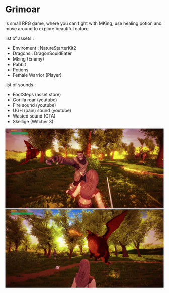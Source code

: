 # Grimoar

is small RPG game, where you can fight with MKing, use healing potion and move around to explore beautiful nature 

list of assets :

- Enviroment : NatureStarterKit2
- Dragons : DragonSouldEater
- Mking (Enemy)
- Rabbit
- Potions
- Female Warrior (Player)


list of sounds :

 - FootSteps (asset store)
 - Gorilla roar (youtube)
 - Fire sound (youtube)
 - UGH (pain) sound (youtube)
 - Wasted sound (GTA)
 - Skellige (Witcher 3)

![](https://github.com/Michaela97/Grimoar/blob/master/game%20pictures/Grimoar-figt.PNG)
![](https://github.com/Michaela97/Grimoar/blob/master/game%20pictures/Grimoar-dragon.PNG)

